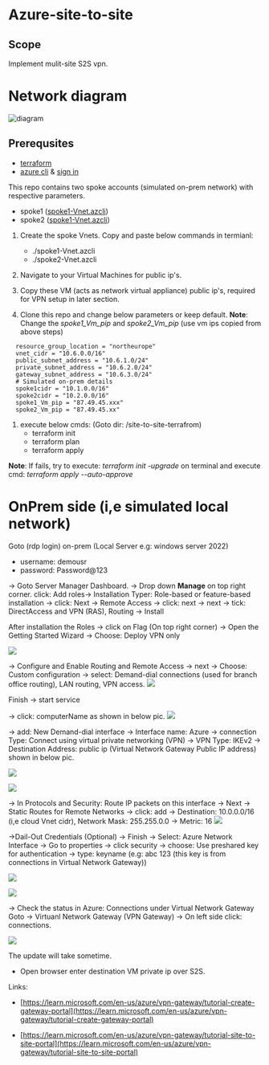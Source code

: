 # Azure-site-to-site
## Scope
Implement mulit-site S2S vpn.
# Network diagram
![diagram](/pics/NetworkDesign.png)
## Prerequsites
- [terraform](https://developer.hashicorp.com/terraform/tutorials/aws-get-started/install-cli)
- [azure cli](https://learn.microsoft.com/en-us/cli/azure/install-azure-cli) & [sign in](https://learn.microsoft.com/en-us/cli/azure/authenticate-azure-cli)

This repo contains two spoke accounts (simulated on-prem network) with respective parameters.
- spoke1 ([spoke1-Vnet.azcli](./On-prem/spoke1-Vnet.azcli))
- spoke2 ([spoke1-Vnet.azcli](./On-prem/spoke1-Vnet.azcli))


1. Create the spoke Vnets. Copy and paste below commands in termianl:
   -  ./spoke1-Vnet.azcli
   -  ./spoke2-Vnet.azcli

2. Navigate to your Virtual Machines for public ip's.
3. Copy these VM (acts as network virtual appliance) public ip's, required for VPN setup in later section.
4. Clone this repo and change below parameters  or keep default. **Note**: Change the *spoke1_Vm_pip* and *spoke2_Vm_pip* (use vm ips copied from above steps)
```
  resource_group_location = "northeurope"
  vnet_cidr = "10.6.0.0/16"
  public_subnet_address = "10.6.1.0/24"
  private_subnet_address = "10.6.2.0/24"
  gateway_subnet_address = "10.6.3.0/24"
  # Simulated on-prem details
  spoke1cidr = "10.1.0.0/16" 
  spoke2cidr = "10.2.0.0/16"
  spoke1_Vm_pip = "87.49.45.xxx" 
  spoke2_Vm_pip = "87.49.45.xx"
```
1. execute below cmds: (Goto dir: /site-to-site-terrafrom)
   - terraform init
   - terraform plan
   - terraform apply



**Note**: If fails, try to execute: *terraform init -upgrade* on terminal and execute cmd: *terraform apply --auto-approve*

# OnPrem side (i,e simulated local network)
Goto (rdp login) on-prem (Local Server e.g: windows server 2022)
- username: demousr
- password: Password@123
  
-> Goto Server Manager Dashboard.
-> Drop down **Manage** on top right corner. click: Add roles-> Installation Typer: Role-based or feature-based installation -> click: Next -> Remote Access -> click: next -> next -> tick: DirectAccess and VPN (RAS), Routing -> Install

After installation the Roles -> click on Flag (On top right corner) -> Open the Getting Started Wizard -> Choose: Deploy VPN only

![](/pics/Routing-and-Remote-Access.png)

-> Configure and Enable Routing and Remote Access
-> next -> Choose: Custom configuration -> select: Demand-dial connections (used for branch office routing), LAN routing, VPN access.
![](/pics/Demand-dial-connections.png)

Finish -> start service

-> click: computerName as shown in below pic.
![](/pics/Demand-dail-Interface.png)


-> add: New Demand-dial interface
-> Interface name: Azure -> connection Type: Connect using virtual private networking (VPN) -> VPN Type: IKEv2 -> Destination Address: public ip (Virtual Network Gateway Public IP address) shown in below pic.

![](/pics/AzureInterface.png)

![](/pics/DestinationAddress.png)

-> In Protocols and Security: Route IP packets on this interface -> Next -> Static Routes for Remote Networks -> click: add -> Destination: 10.0.0.0/16 (i,e cloud Vnet cidr), Network Mask: 255.255.0.0 -> Metric: 16
![](/pics/StaticRouteForRemoteNetworks.png)


->Dail-Out Credentials (Optional) -> Finish
-> Select: Azure Network Interface -> Go to properties -> click security -> choose: Use preshared key for authentication -> type: keyname (e.g: abc 123 (this key is from connections in Virtual Network Gateway))

![](/pics/AzureProperties.png)

![](/pics/connect.png)

-> Check the status in Azure: Connections under Virtual Network Gateway
Goto -> Virtuanl Network Gateway (VPN Gateway) -> On left side click: connections.

![](/pics/VPNGW-connection.png)

The update will take sometime.
- Open browser enter destination VM private ip over S2S.

Links: 
- [https://learn.microsoft.com/en-us/azure/vpn-gateway/tutorial-create-gateway-portal](https://learn.microsoft.com/en-us/azure/vpn-gateway/tutorial-create-gateway-portal)


- [https://learn.microsoft.com/en-us/azure/vpn-gateway/tutorial-site-to-site-portal](https://learn.microsoft.com/en-us/azure/vpn-gateway/tutorial-site-to-site-portal)